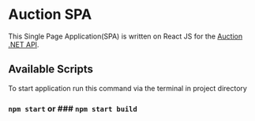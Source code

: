 # Auction SPA

This Single Page Application(SPA) is written on React JS for the [Auction .NET API](https://github.com/Nippleduck/Auction).

## Available Scripts

To start application run this command via the terminal in project directory

### `npm start` or ### `npm start build`




